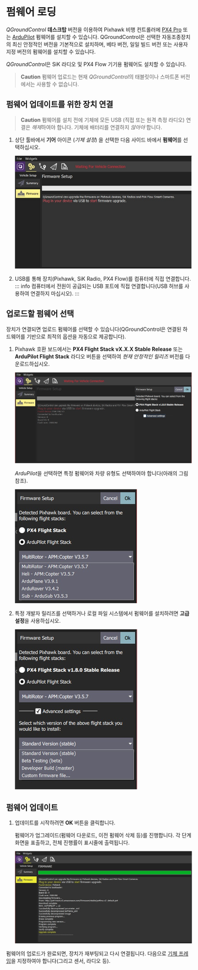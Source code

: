 # 펌웨어 로딩

_QGroundControl_ **데스크탑** 버전을 이용하여 Pixhawk 비행 컨트롤러에 [PX4 Pro](http://px4.io/) 또는 [ArduPilot](http://ardupilot.com) 펌웨어를 설치할 수 있습니다. QGroundControl은 선택한 자동조종장치의 최신 안정적인 버전을 기본적으로 설치하며, 베타 버전, 일일 빌드 버전 또는 사용자 지정 버전의 펌웨어를 설치할 수 있습니다.

*QGroundControl*은 SiK 라디오 및 PX4 Flow 기기용 펌웨어도 설치할 수 있습니다.

> **Caution** 펌웨어 업로드는 현재 *QGroundControl*의 태블릿이나 스마트폰 버전에서는 사용할 수 없습니다.

## 펌웨어 업데이트를 위한 장치 연결

> **Caution** 펌웨어를 설치 전에 기체에 모든 USB (직접 또는 원격 측정 라디오) 연결은 *해제*하여야 합니다. 기체에 배터리를 연결하지 _않아야_ 합니다.

1. 상단 툴바에서 **기어** 아이콘 (_기체 설정_) 을 선택한 다음 사이드 바에서 **펌웨어**를 선택하십시오.

   ![펌웨어 분리](../../../assets/setup/firmware/firmware_disconnected.jpg)

2. USB를 통해 장치(Pixhawk, SiK Radio, PX4 Flow)를 컴퓨터에 직접 연결합니다.
   ::: info
   컴퓨터에서 전원이 공급되는 USB 포트에 직접 연결합니다(USB 허브를 사용하여 연결하지 마십시오).
   :::

## 업로드할 펌웨어 선택

장치가 연결되면 업로드 펌웨어를 선택할 수 있습니다(QGroundControl은 연결된 하드웨어를 기반으로 최적의 옵션을 자동으로 제공합니다).

1. Pixhawk 호환 보드에서는 **PX4 Flight Stack vX.X.X Stable Release** 또는 **ArduPilot Flight Stack** 라디오 버튼을 선택하여 _현재 안정적인 릴리즈_ 버전를 다운로드하십시오.

   ![PX4 선택](../../../assets/setup/firmware/firmware_select_default_px4.jpg)

   *ArduPilot*을 선택하면 특정 펌웨어와 차량 유형도 선택하여야 합니다(아래의 그림 참조).

   ![ArduPilot 선택](../../../assets/setup/firmware/firmware_selection_ardupilot.jpg)

2. 특정 개발자 릴리즈를 선택하거나 로컬 파일 시스템에서 펌웨어를 설치하려면 **고급 설정**을 사용하십시오.

   ![ArduPilot - 고급 설정](../../../assets/setup/firmware/firmware_selection_advanced_settings.jpg)

## 펌웨어 업데이트

1. 업데이트를 시작하려면 **OK** 버튼을 클릭합니다.

   펌웨어가 업그레이드(펌웨어 다운로드, 이전 펌웨어 삭제 등)를 진행합니다. 각 단계 화면을 표출하고, 전체 진행률이 표시줄에 출력됩니다.

   ![펌웨어 업그레이드 완료](../../../assets/setup/firmware/firmware_upgrade_complete.jpg)

펌웨어의 업로드가 완료되면, 장치가 재부팅되고 다시 연결됩니다. 다음으로 [기체 프레임](../SetupView/Airframe.md)을 지정하여야 합니다(그리고 센서, 라디오 등).
